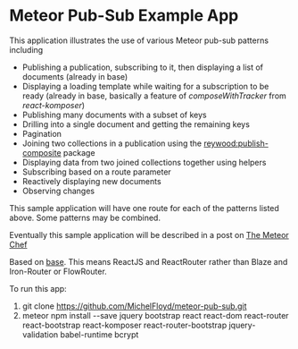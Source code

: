 # Meteor Pub-Sub Example App
This application illustrates the use of various Meteor pub-sub patterns including

* Publishing a publication, subscribing to it, then displaying a list of documents (already in base)
* Displaying a loading template while waiting for a subscription to be ready (already in base, basically a feature of _composeWithTracker_ from _react-komposer_)
* Publishing many documents with a subset of keys
* Drilling into a single document and getting the remaining keys
* Pagination
* Joining two collections in a publication using the [reywood:publish-composite](https://atmospherejs.com/reywood/publish-composite) package
* Displaying data from two joined collections together using helpers
* Subscribing based on a route parameter
* Reactively displaying new documents
* Observing changes

This sample application will have one route for each of the patterns listed above. Some patterns may be combined.

Eventually this sample application will be described in a post on [The Meteor Chef](http://themeteorchef.com)

Based on [base](https://github.com/themeteorchef/base).
This means ReactJS and ReactRouter rather than Blaze and Iron-Router or FlowRouter.

To run this app:

 1. git clone https://github.com/MichelFloyd/meteor-pub-sub.git
 1. meteor npm install --save jquery bootstrap react react-dom react-router react-bootstrap react-komposer react-router-bootstrap jquery-validation babel-runtime bcrypt

